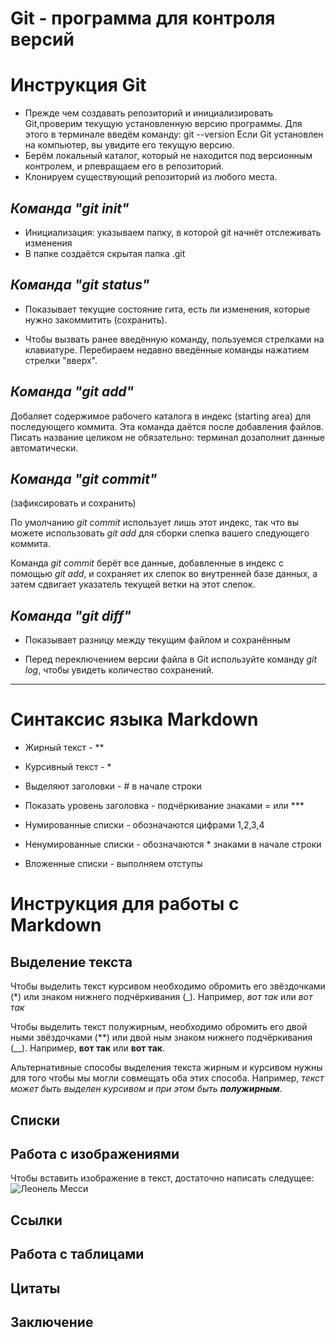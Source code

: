 **Git - программа для контроля версий**
=========
# Инструкция Git


* Прежде чем создавать репозиторий и инициализировать Git,проверим текущую установленную версию программы. Для этого в терминале введём команду: git --version
Если Git установлен на компьютер, вы увидите его текущую версию. 
* Берём локальный каталог, который не находится под версионным контролем, и рпевращаем его в репозиторий.
* Клонируем существующий репозиторий из любого места.


*Команда "git init"*
------
* Инициализация: указываем папку, в которой git начнёт отслеживать изменения
* В папке создаётся скрытая папка .git 

*Команда "git status"*
----------
* Показывает текущие состояние гита, есть ли изменения, которые нужно закоммитить (сохранить).

* Чтобы вызвать ранее введённую команду, пользуемся стрелками на клавиатуре. Перебираем недавно введённые команды нажатием стрелки "вверх".

*Команда "git add"*
-----------

 Добаляет содержимое рабочего каталога в индекс (starting area) для последующего коммита. Эта команда даётся после добавления файлов. Писать название целиком не обязательно: терминал дозаполнит данные автоматически.

*Команда "git commit"*
---
(зафиксировать и сохранить)

По умолчанию *git commit* использует лишь этот индекс, так что вы можете использовать *git add* для сборки слепка вашего следующего коммита.

Команда *git commit* берёт все данные, добавленные в индекс с помощью *git add*, и сохраняет их слепок во внутренней базе данных, а затем сдвигает указатель текущей ветки на этот слепок.   

*Команда "git diff"*
--

* Показывает разницу между текущим файлом и сохранённым 

* Перед переключением версии файла в Git используйте команду *git log*, чтобы увидеть количество сохранений. 

-----

# Cинтаксис языка Markdown

* Жирный текст - **

* Курсивный текст - *

* Выделяют заголовки - # в начале строки

* Показать уровень заголовка - подчёркивание знаками = или ***

* Нумированные списки - обозначаются цифрами 1,2,3,4

* Ненумированные списки - обозначаются * знаками в начале строки

* Вложенные списки - выполняем отступы

# Инструкция для работы с Markdown

## Выделение текста

Чтобы выделить текст курсивом необходимо обромить его звёздочками (*) или знаком нижнего подчёркивания (_). Например, *вот так* или _вот так_

Чтобы выделить текст полужирным, необходимо обромить его двой ными звёздочками (**) или двой ным знаком нижнего подчёркивания (__). Например, **вот так** или __вот так__.

Альтернативные способы выделения текста жирным и курсивом нужны для того чтобы мы могли совмещать оба этих способа. Например, _текст может быть выделен курсивом и при этом быть **полужирным**_.



## Списки

## Работа с изображениями

Чтобы вставить изображение в текст, достаточно написать следущее:
![Леонель Месси](messi.jpg)

## Ссылки

## Работа с таблицами

## Цитаты

## Заключение









